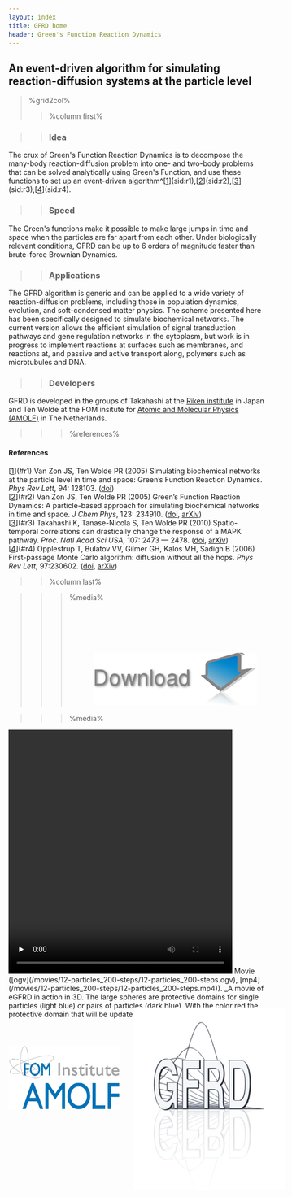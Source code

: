 ```yaml
---
layout: index
title: GFRD home
header: Green's Function Reaction Dynamics
---
```


## An event-driven algorithm for simulating reaction-diffusion systems at the particle level

>%grid2col%
>>%column first%

>>### Idea
The crux of Green's Function Reaction Dynamics is to decompose the many-body
reaction-diffusion problem into one- and two-body problems that can be solved
analytically using Green's Function, and use these functions to set up an
event-driven algorithm^[[1](#c1)](sid:r1),[[2](#c2)](sid:r2),[[3](#c3)](sid:r3),[[4](#c4)](sid:r4).

>>### Speed
The Green's functions make it possible to make large jumps in time and space
when the particles are far apart from each other. Under biologically relevant
conditions, GFRD can be up to 6 orders of magnitude faster than brute-force
Brownian Dynamics.

>>### Applications
The GFRD algorithm is generic and can be applied to a wide variety of
reaction-diffusion problems, including those in population dynamics,
evolution, and soft-condensed matter physics. The scheme presented here has
been specifically designed to simulate biochemical networks. The current
version allows the efficient simulation of signal transduction pathways and
gene regulation networks in the cytoplasm, but work is in progress to
implement reactions at surfaces such as membranes, and reactions at, and
passive and active transport along, polymers such as microtubules and DNA.

>>### Developers
GFRD is developed in the groups of Takahashi at the [Riken 
institute](http://www.riken.jp) in Japan and Ten Wolde at the FOM insitute for 
[Atomic and Molecular Physics (AMOLF)](http://www.amolf.nl) in The 
Netherlands.

>>>%references%
#### References
[[1](sid:c1)](#r1) Van Zon JS, Ten Wolde PR (2005) Simulating biochemical networks at the particle level in time and space: Green’s Function Reaction Dynamics. _Phys Rev Lett_, 94: 128103. ([doi](http://dx.doi.org/10.1103/PhysRevLett.94.128103))  
[[2](sid:c2)](#r2) Van Zon JS,  Ten Wolde PR (2005) Green’s Function Reaction Dynamics: A particle-based approach for simulating biochemical networks in time and space. _J Chem Phys_, 123: 234910. ([doi](http://dx.doi.org/10.1063/1.2137716), [arXiv](http://arxiv.org/abs/q-bio/0404002))  
[[3](sid:c3)](#r3) Takahashi K, Tanase-Nicola S, Ten Wolde PR (2010) Spatio-temporal correlations can drastically change the response of a MAPK pathway. _Proc.  Natl Acad Sci USA_, 107: 2473 — 2478. ([doi](http://dx.doi.org/10.1073/pnas.0906885107), [arXiv](http://arxiv.org/abs/0907.0514))  
[[4](sid:c4)](#r4) Opplestrup T, Bulatov VV, Gilmer GH, Kalos MH, Sadigh B (2006) First-passage Monte Carlo algorithm: diffusion without all the hops.  _Phys Rev Lett_, 97:230602. ([doi](http://dx.doi.org/10.1103/PhysRevLett.97.230602), [arXiv](http://arxiv.org/abs/0905.3576))  

>>%column last%

>>>%media%
<a href="/downloads"><img style="width: 320px; margin: 100px 50px 0px;" src="/images/download.png" title="Download"/></a>

>>>%media%
<video class="video" width="440px" height="480px" controls preload="none" title="Movie. GFRD in 3D">
  <source src="/movies/12-particles_200-steps/12-particles_200-steps.ogv" type='video/ogg; codecs="theora, vorbis"'/>
  <source src="/movies/12-particles_200-steps/12-particles_200-steps.mp4" type='video/mp4; codecs="avc1.42E01E, mp4a.40.2"'/>
</video>  
Movie ([ogv](/movies/12-particles_200-steps/12-particles_200-steps.ogv), 
[mp4](/movies/12-particles_200-steps/12-particles_200-steps.mp4)). _A movie of 
eGFRD in action in 3D. The large spheres are protective domains for single
particles (light blue) or pairs of particles (dark blue). With the color red
the protective domain that will be updated next is highlighted._


<div style="position:relative; height: 160px;">
  <a href="http://www.amolf.nl"><img style="position: absolute; bottom: -20px;" width="220px" src="/images/AmolfLogo_rgb.jpg" title="Amolf Logo"></a>
  <a href="http://www.riken.jp"><img style="position: absolute; bottom: -22px; left: 430px;" width="100px" src="/images/rikenlogo.jpg" title="Riken Logo"></a>
  <a href="http://www.gfrd.org"><img style="position: absolute; bottom: -178px; right: -40px;" width="300px" src="/images/gfrdlogo.jpg" title="GFRD Logo"></a>
</div>



